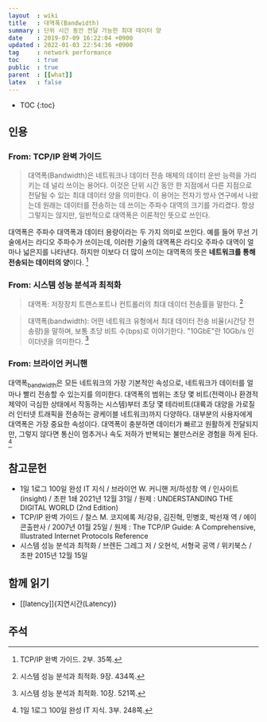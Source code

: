 ```yaml
---
layout  : wiki
title   : 대역폭(Bandwidth)
summary : 단위 시간 동안 전달 가능한 최대 데이터 양
date    : 2019-07-09 16:22:04 +0900
updated : 2022-01-03 22:54:36 +0900
tag     : network performance
toc     : true
public  : true
parent  : [[what]]
latex   : false
---
```

* TOC
{:toc}

## 인용
### From: TCP/IP 완벽 가이드

> 대역폭(Bandwidth)은 네트워크나 데이터 전송 매체의 데이터 운반 능력을 가리키는 데 널리 쓰이는 용어다.
이것은 단위 시간 동안 한 지점에서 다른 지점으로 전달될 수 있는 최대 데이터 양을 의미한다.
이 용어는 전자기 방사 연구에서 나왔는데 원래는 데이터를 전송하는 데 쓰이는 주파수 대역의 크기를 가리켰다.
항상 그렇지는 않지만, 일반적으로 대역폭은 이론적인 뜻으로 쓰인다.
>
대역폭은 주파수 대역폭과 데이터 용량이라는 두 가지 의미로 쓰인다.
예를 들어 무선 기술에서는 라디오 주파수가 쓰이는데, 이러한 기술의 대역폭은 라디오 주파수 대역이 얼마나 넓은지를 나타낸다.
하지만 이보다 더 많이 쓰이는 대역폭의 뜻은 **네트워크를 통해 전송되는 데이터의 양**이다.
[^tcp-35]

### From: 시스템 성능 분석과 최적화

> 대역폭: 저장장치 트랜스포트나 컨트롤러의 최대 데이터 전송률을 말한다.
[^system-434]

<span/>

> 대역폭(bandwidth): 어떤 네트워크 유형에서 최대 데이터 전송 비율(시간당 전송량)을 말하며, 보통 초당 비트 수(bps)로 이야기한다. "10GbE"란 10Gb/s 인 이더넷을 의미한다.
[^system-521]

### From: 브라이언 커니핸

>
대역폭<sub>bandwidth</sub>은 모든 네트워크의 가장 기본적인 속성으로,
네트워크가 데이터를 얼마나 빨리 전송할 수 있는지를 의미한다.
대역폭의 범위는 초당 몇 비트(전력이나 환경적 제약이 극심한 상태에서 작동하는 시스템)부터
초당 몇 테라비트(대륙과 대양을 가로질러 인터넷 트래픽을 전송하는 광케이블 네트워크)까지 다양하다.
대부분의 사용자에게 대역폭은 가장 중요한 속성이다.
대역폭이 충분하면 데이터가 빠르고 원활하게 전달되지만,
그렇지 않다면 통신이 멈추거나 속도 저하가 반복되는 불만스러운 경험을 하게 된다.
[^brian-248]

## 참고문헌

* 1일 1로그 100일 완성 IT 지식 / 브라이언 W. 커니핸 저/하성창 역 / 인사이트(insight) / 초판 1쇄 2021년 12월 31일 / 원제 : UNDERSTANDING THE DIGITAL WORLD (2nd Edition)
* TCP/IP 완벽 가이드 / 찰스 M. 코지에록 저/강유, 김진혁, 민병호, 박선재 역 / 에이콘출판사 / 2007년 01월 25일 / 원제 : The TCP/IP Guide: A Comprehensive, Illustrated Internet Protocols Reference
* 시스템 성능 분석과 최적화 / 브렌든 그레그 저 / 오현석, 서형국 공역 / 위키북스 / 초판 2015년 12월 15일

## 함께 읽기

* [[latency]]{지연시간(Latency)}

## 주석

[^brian-248]: 1일 1로그 100일 완성 IT 지식. 3부. 248쪽.
[^system-434]: 시스템 성능 분석과 최적화. 9장. 434쪽.
[^system-521]: 시스템 성능 분석과 최적화. 10장. 521쪽.
[^tcp-35]: TCP/IP 완벽 가이드. 2부. 35쪽.

